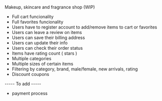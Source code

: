Makeup, skincare and fragrance shop (WIP)

- Full cart funcionality
- Full favorites funcionality 
- Users have to register account to add/remove items to cart or favorites
- Users can leave a review on items
- Users can save their billing address
- Users can update their info
- Users can check their order status
- Items have rating count ( stars )
- Multiple categories
- Multiple sizes of certain items
- Filtering by category, brand, male/female, new arrivals, rating
- Discount coupons 

----- To add -----
- payment process